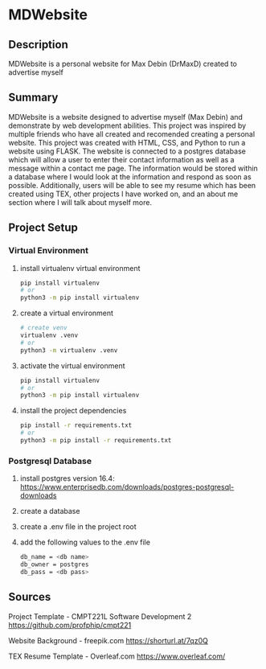 # MDWebsite
## Description

MDWebsite is a personal website for Max Debin (DrMaxD) created to advertise myself


## Summary

MDWebsite is a website designed to advertise myself (Max Debin) and demonstrate by web development abilities. This project was inspired by multiple friends who have all created and recomended creating a personal website. This project was created with HTML, CSS, and Python to run a website using FLASK. The website is connected to a postgres database which will allow a user to enter their contact information as well as a message within a contact me page. The information would be stored within a database where I would look at the information and respond as soon as possible. Additionally, users will be able to see my resume which has been created using TEX, other projects I have worked on, and an about me section where I will talk about myself more.


## Project Setup
### Virtual Environment
1. install virtualenv virtual environment
    ```bash
    pip install virtualenv
    # or
    python3 -m pip install virtualenv
    ```
2. create a virtual environment
    ```bash
    # create venv
    virtualenv .venv
    # or 
    python3 -m virtualenv .venv
   ```

2. activate the virtual environment
    ```bash
    pip install virtualenv
    # or
    python3 -m pip install virtualenv
    ```
4. install the project dependencies
     ```bash
    pip install -r requirements.txt
    # or
    python3 -m pip install -r requirements.txt
    ```

### Postgresql Database
1. install postgres version 16.4: https://www.enterprisedb.com/downloads/postgres-postgresql-downloads

2. create a database

3. create a .env file in the project root

4. add the following values to the .env file
    ```bash
    db_name = <db name>
    db_owner = postgres
    db_pass = <db pass>
    ```
    
## Sources

Project Template - CMPT221L Software Development 2 https://github.com/profphip/cmpt221


Website Background - freepik.com
https://shorturl.at/7qz0Q


TEX Resume Template - Overleaf.com
https://www.overleaf.com/




